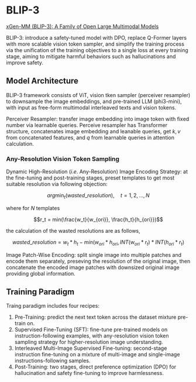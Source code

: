 # BLIP-3
[xGen-MM (BLIP-3): A Family of Open Large Multimodal Models](https://arxiv.org/pdf/2408.08872?)

BLIP-3: introduce a safety-tuned model with DPO, replace Q-Former layers with more scalable vision token sampler, and simplify the training process via the unification of the training objectives to a single loss at every training stage, aiming to mitigate harmful behaviors such as hallucinations and improve safety.

## Model Architecture
BLIP-3 framework consists of ViT, vision tken sampler (perceiver resampler) to downsample the image embeddings, and pre-trained LLM (phi3-mini), with input as free-form multimodal interleaved texts and vision tokens.

Perceiver Resampler: transfer image embedding into image token with fixed number via learnable queries. Perceive resampler has Transformer structure, concatenates image embedding and leanable queries, get $k, v$ from concatenated features, and $q$ from learnable queries in attention calculation. 

### Any-Resolution Vision Token Sampling
Dynamic High-Resolution ($i.e.$ Any-Resolution) Image Encoding Strategy: at the fine-tuning and post-training stages, preset templates to get most suitable resolution via following objection:
```math
arg\mathop{min}_t(wasted\_resolution), \quad t=1, 2, \ldots, N
```
where for $N$ templates 
```math
r_t = min(\frac{w_t}{w_{ori}}, \frac{h_t}{h_{ori}})
```
the calculation of the wasted resolutions are as follows,
```math
wasted\_resolution =w_t*h_t-min(w_{ori}*h_{ori}, INT(w_{ori}*r_t)*INT(h_{ori}*r_t)
```

Image Patch-Wise Encoding: split single image into multiple patches and encode them separately, preseving the resolution of the original image, then concatenate the encoded image patches with downsized original image providing global information.

## Training Paradigm
Traing paradigm includes four recipes:
1. Pre-Training: predict the next text token across the dataset mixture pre-train on.
2. Supervised Fine-Tuning (SFT): fine-tune pre-trained models on instruction-following examples, with any-resolution vision token sampling strategy for higher-resolution image understanding.
3. Interleaved Multi-Image Supervised Fine-tuning: second-stage instruction fine-tuning on a mixture of multi-image and single-image instructions-following samples.
4. Post-Training: two stages, direct preference optimization (DPO) for hallucination and safety fine-tuning to improve harmlessness.
